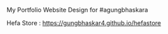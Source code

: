 My Portfolio Website Design
for #agungbhaskara

Hefa Store : https://gungbhaskar4.github.io/hefastore
